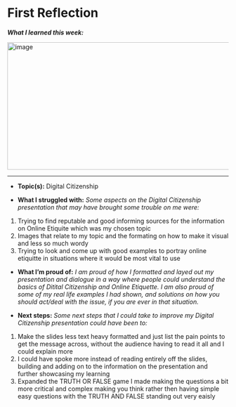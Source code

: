 # First Reflection

***What I learned this week:***

<img width="521" height="290" alt="image" src="https://github.com/user-attachments/assets/29366b43-4147-4263-a638-5ca34d588ae2" />

---
- **Topic(s):** Digital Citizenship
  
- **What I struggled with:** *Some aspects on the Digital Citizenship presentation that may have brought some trouble on me were:*
1. Trying to find reputable and good informing sources for the information on Online Etiquite which was my chosen topic
2. Images that relate to my topic and the formating on how to make it visual and less so much wordy
3. Trying to look and come up with good examples to portray online etiquitte in situations where it would be most vital to use
   
- **What I’m proud of:** *I am proud of how I formatted and layed out my presentation and dialogue in a way where  people could understand the basics of Ditital Citizenship and Online Etiquette. I am also proud of some of my real life examples I had shown, and solutions on how you should act/deal with the issue, if you are ever in that situation.*
  
- **Next steps:** *Some next steps that I could take to improve my Digital Citizenship presentation could have been to:*
1. Make the slides less text heavy formatted and just list the pain points to get the message across, without the audience having to read it all and I could explain more
2. I could have spoke more instead of reading entirely off the slides, building and adding on to the information on the presentation and further showcasing my learning
3. Expanded the TRUTH OR FALSE game I made making the questions a bit more critical and complex making you think rather then having simple easy questions with the TRUTH AND FALSE standing out very eaisly

